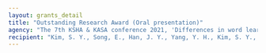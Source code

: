 ```yaml
---
layout: grants_detail
title: "Outstanding Research Award (Oral presentation)"
agency: "The 7th KSHA & KASA conference 2021, 'Differences in word learning depending on word exposure intensity during book reading intervention and related factors for word-learning in children with and without language delay'"
recipient: "Kim, S. Y., Song, E., Han, J. Y., Yang, Y. H., Kim, S. Y., Kang, M. J., Kim, J. W., Cho, Y, R., & Yim, D."
---
```

